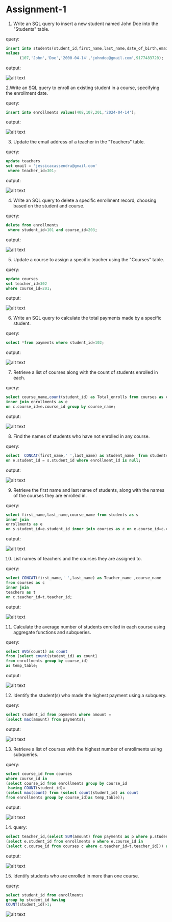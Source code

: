 # Assignment-1

1. Write an SQL query to insert a new student named John Doe into the "Students" table.

query:

```sql
insert into students(student_id,first_name,last_name,date_of_birth,email,Phone_number)
values
      (107,'John','Doe','2000-04-14','johndoe@gmail.com',9177483720);
```

output:

![alt text](image.png)

2.Write an SQL query to enroll an existing student in a course, specifying the enrollment date.

query:

```sql
insert into enrollments values(408,107,201,'2024-04-14');
```

output:

![alt text](image-1.png)

3. Update the email address of a teacher in the "Teachers" table.

query:

```sql
update teachers
set email = 'jessicacassendra@gmail.com'
 where teacher_id=301;
```

output:

![alt text](image-2.png)

4. Write an SQL query to delete a specific enrollment record, choosing based on the student and course.

query:

```sql
delete from enrollments
 where student_id=101 and course_id=203;
```

output:

![alt text](image-3.png)

5. Update a course to assign a specific teacher using the "Courses" table.

query:

```sql
update courses
set teacher_id=302
where course_id=201;
```

output:

![alt text](image-4.png)

6. Write an SQL query to calculate the total payments made by a specific student.

query:

```sql
select *from payments where student_id=102;
```

output:

![alt text](image-5.png)

7. Retrieve a list of courses along with the count of students enrolled in each.

query:

```sql
select course_name,count(student_id) as Total_enrolls from courses as c
inner join enrollments as e
on c.course_id=e.course_id group by course_name;
```

output:

![alt text](image-6.png)

8. Find the names of students who have not enrolled in any course.

query:

```sql
select  CONCAT(first_name,' ',last_name) as Student_name  from students as e left join enrollments as s
on e.student_id = s.student_id where enrollment_id is null;
```

output:

![alt text](image-7.png)

9. Retrieve the first name and last name of students, along with the names of the courses they are enrolled in.

query:

```sql
select first_name,last_name,course_name from students as s
inner join
enrollments as e
on s.student_id=e.student_id inner join courses as c on e.course_id=c.course_id;
```

output:

![alt text](image-8.png)

10. List names of teachers and the courses they are assigned to.

query:

```sql
select CONCAT(first_name,' ',last_name) as Teacher_name ,course_name
from courses as c
inner join
teachers as t
on c.teacher_id=t.teacher_id;
```

output:

![alt text](image-9.png)

11. Calculate the average number of students enrolled in each course using aggregate functions and subqueries.

query:

```sql
select AVG(count1) as count
from (select count(student_id) as count1
from enrollments group by course_id)
as temp_table;
```

output:

![alt text](image-12.png)

12. Identify the student(s) who made the highest payment using a subquery.

query:

```sql
select student_id from payments where amount =
(select max(amount) from payments);
```

output:

![alt text](image-13.png)

13. Retrieve a list of courses with the highest number of enrollments using subqueries.

query:

```sql
select course_id from courses
where course_id in
(select course_id from enrollments group by course_id
 having COUNT(student_id)=
(select max(count) from (select count(student_id) as count
from enrollments group by course_id)as temp_table));
```

output:

![alt text](image-14.png)

14. query:

```sql
select teacher_id,(select SUM(amount) from payments as p where p.student_id in
(select e.student_id from enrollments e where e.course_id in
(select c.course_id from courses c where c.teacher_id=t.teacher_id))) as total from teachers as t
```

output:

![alt text](image-15.png)

15. Identify students who are enrolled in more than one course.

query:

```sql
select student_id from enrollments
group by student_id having
COUNT(student_id)>1;
```

![alt text](image-11.png)
